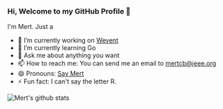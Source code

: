 ### Hi, Welcome to my GitHub Profile 👋

I'm Mert. Just a
- 🔭 I’m currently working on [Wevent](https://wevent.io)
- 🌱 I’m currently learning Go
- 💬 Ask me about anything you want
- 📫 How to reach me: You can send me an email to [mertcb@ieee.org](mertcb@ieee.org)
- 😄 Pronouns: [Say Mert](http://github.com/mertcb/mertcb/m1706.wav)
- ⚡ Fun fact: I can't say the letter R.

![Mert's github stats](https://github-readme-stats.vercel.app/api?username=mertcb&show_icons=true&theme=radical)

